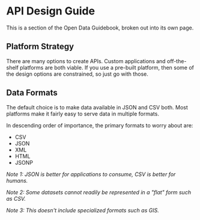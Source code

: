 
# API Design Guide
This is a section of the Open Data Guidebook, broken out into its own page.

## Platform Strategy
There are many options to create APIs. Custom applications and off-the-shelf platforms are both viable. If you use a pre-built platform, then some of the design options are constrained, so just go with those.

## Data Formats 
The default choice is to make data available in JSON and CSV both. Most platforms make it fairly easy to serve data in multiple formats.

In descending order of importance, the primary formats to worry about are:
* CSV 
* JSON 
* XML
* HTML
* JSONP

*Note 1: JSON is better for applications to consume, CSV is better for humans.*

*Note 2: Some datasets cannot readily be represented in a "flat" form such as CSV.*

*Note 3: This doesn't include specialized formats such as GIS.*
